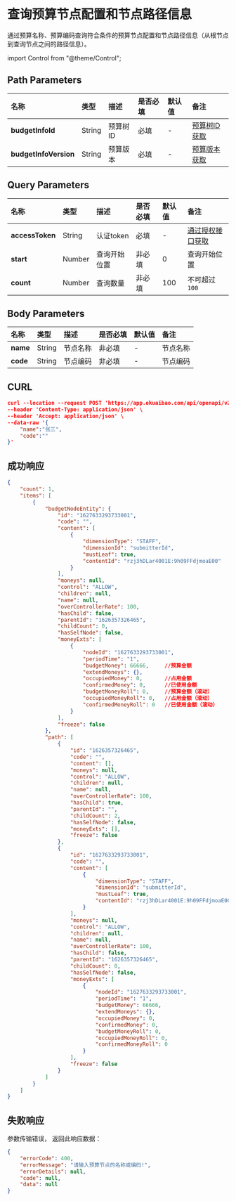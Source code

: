# 查询预算节点配置和节点路径信息
通过预算名称、预算编码查询符合条件的预算节点配置和节点路径信息（从根节点到查询节点之间的路径信息）。

import Control from "@theme/Control";

<Control
method="POST"
url="/api/openapi/v2/budgets/searchBudgetNode/$`budgetInfoId`/$`budgetInfoVersion`"
/>

## Path Parameters

| 名称 | 类型 | 描述 | 是否必填 | 默认值 | 备注 |
| :--- | :--- | :--- | :--- |:--- | :--- |
| **budgetInfoId**      | String  | 预算树ID | 必填 | - | [预算树ID获取](/docs/open-api/budget/get-budget-list) |
| **budgetInfoVersion** | String  | 预算版本 | 必填 | - | [预算版本获取](/docs/open-api/budget/get-budget-details) |

## Query Parameters

| 名称 | 类型 | 描述 | 是否必填 | 默认值 | 备注 |
| :--- | :--- | :--- | :--- |:--- | :--- |
| **accessToken** | String | 认证token  | 必填   | -   | [通过授权接口获取](/docs/open-api/getting-started/auth) |
| **start**       | Number | 查询开始位置 | 非必填 | 0   | 查询开始位置 |
| **count**       | Number | 查询数量    | 非必填 | 100 | 不可超过 `100` |

## Body Parameters

| 名称 | 类型 | 描述 | 是否必填 | 默认值 | 备注 |
| :--- | :--- | :--- | :--- |:--- | :--- |
|**name** | String | 节点名称	 | 非必填  | - | 节点名称 | 
|**code** | String | 节点编码	 | 非必填  | - | 节点编码 |

## CURL
```json
curl --location --request POST 'https://app.ekuaibao.com/api/openapi/v2/budgets/searchBudgetNode/$ID_3hDGFB47JaY/$7?accessToken=ID_3lEhmoq01R0:rzj3hDLar4001E' \
--header 'Content-Type: application/json' \
--header 'Accept: application/json' \
--data-raw '{
    "name":"张三",
    "code":""
}'
```

## 成功响应
```json
{
    "count": 1,
    "items": [
        {
            "budgetNodeEntity": {
                "id": "1627633293733001",
                "code": "",
                "content": [
                    {
                        "dimensionType": "STAFF",
                        "dimensionId": "submitterId",
                        "mustLeaf": true,
                        "contentId": "rzj3hDLar4001E:9h09FFdjmoaE00"
                    }
                ],
                "moneys": null,
                "control": "ALLOW",
                "children": null,
                "name": null,
                "overControllerRate": 100,
                "hasChild": false,
                "parentId": "1626357326465",
                "childCount": 0,
                "hasSelfNode": false,
                "moneyExts": [
                    {
                        "nodeId": "1627633293733001",
                        "periodTime": "1",
                        "budgetMoney": 66666,     //预算金额
                        "extendMoneys": {},
                        "occupiedMoney": 0,       //占用金额
                        "confirmedMoney": 0,      //已使用金额
                        "budgetMoneyRoll": 0,     //预算金额（滚动）
                        "occupiedMoneyRoll": 0,   //占用金额（滚动）
                        "confirmedMoneyRoll": 0   //已使用金额（滚动）
                    }
                ],
                "freeze": false
            },
            "path": [
                {
                    "id": "1626357326465",
                    "code": "",
                    "content": [],
                    "moneys": null,
                    "control": "ALLOW",
                    "children": null,
                    "name": null,
                    "overControllerRate": 100,
                    "hasChild": true,
                    "parentId": "",
                    "childCount": 2,
                    "hasSelfNode": false,
                    "moneyExts": [],
                    "freeze": false
                },
                {
                    "id": "1627633293733001",
                    "code": "",
                    "content": [
                        {
                            "dimensionType": "STAFF",
                            "dimensionId": "submitterId",
                            "mustLeaf": true,
                            "contentId": "rzj3hDLar4001E:9h09FFdjmoaE00"
                        }
                    ],
                    "moneys": null,
                    "control": "ALLOW",
                    "children": null,
                    "name": null,
                    "overControllerRate": 100,
                    "hasChild": false,
                    "parentId": "1626357326465",
                    "childCount": 0,
                    "hasSelfNode": false,
                    "moneyExts": [
                        {
                            "nodeId": "1627633293733001",
                            "periodTime": "1",
                            "budgetMoney": 66666,
                            "extendMoneys": {},
                            "occupiedMoney": 0,
                            "confirmedMoney": 0,
                            "budgetMoneyRoll": 0,
                            "occupiedMoneyRoll": 0,
                            "confirmedMoneyRoll": 0
                        }
                    ],
                    "freeze": false
                }
            ]
        }
    ]
} 
```

## 失败响应
参数传输错误， 返回此响应数据：
```json
{
    "errorCode": 400,
    "errorMessage": "请输入预算节点的名称或编码!",
    "errorDetails": null,
    "code": null,
    "data": null
}
```



